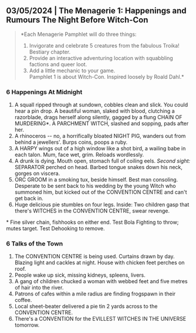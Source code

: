 ## 03/05/2024 | The Menagerie 1: Happenings and Rumours The Night Before Witch-Con

>*Each Menagerie Pamphlet will do three things: 
>1. Invigorate and celebrate 5 creatures from the fabulous Troika! Bestiary chapter.
>2. Provide an interactive adventuring location with squabbling factions and queer loot.
>3. Add a little mechanic to your game.  
>Pamphlet 1 is about Witch-Con. Inspired loosely by Roald Dahl.*
### 6 Happenings At Midnight

1. A squall ripped through at sundown, cobbles clean and slick. You could hear a pin drop. A beautiful woman, slaked with blood, clutching a razorblade, drags herself along silently, gagged by a flung CHAIN OF MURDERING\*. A PARCHMENT WITCH, slashed and sopping, pads after her.
2. A rhinoceros -- no, a horrifically bloated NIGHT PIG, wanders out from behind a jewellers'. Burps coins, poops a ruby. 
3. A HARPY wings out of a high window like a shot bird, a wailing babe in each talon. Mum, face wet, grim. Reloads wordlessly.
4. A drunk is dying. Mouth open, stomach full of coiling eels. *Second sight:* SEPARATOR perched on head. Barbed tongue snakes down his neck, gorges on viscera.
5. ORC GROOM in a smoking tux, beside himself. Best man consoling. Desperate to be sent back to his wedding by the young Witch who summoned him, but kicked out of the CONVENTION CENTRE and can't get back in.
6. Huge delicious pie stumbles on four legs. Inside: Two children gasp that there's WITCHES in the CONVENTION CENTRE, swear revenge.

\* Fine silver chain, fishhooks on either end. Test Bola Fighting to throw; mutes target. Test Dehooking to remove.

### 6 Talks of the Town
1. The CONVENTION CENTRE is being used. Curtains drawn by day. Blazing light and cackles at night. House with chicken feet perches on roof.
2. People wake up sick, missing kidneys, spleens, livers.
3. A gang of children chucked a woman with webbed feet and five metres of hair into the river.
4. Patrons of cafes within a mile radius are finding frogspawn in their coffee.
5. Local sheet-beater delivered a pie tin 2 yards across to the CONVENTION CENTRE.
6. There's a CONVENTION for the EVILLEST WITCHES IN THE UNIVERSE tomorrow.